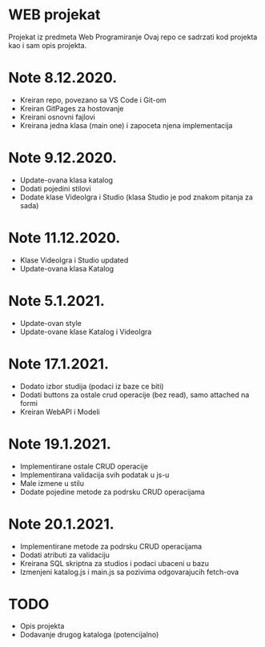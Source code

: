 # WEB projekat
Projekat iz predmeta Web Programiranje
Ovaj repo ce sadrzati kod projekta kao i sam opis projekta.

# Note 8.12.2020.
- Kreiran repo, povezano sa VS Code i Git-om
- Kreiran GitPages za hostovanje
- Kreirani osnovni fajlovi
- Kreirana jedna klasa (main one) i zapoceta njena implementacija

# Note 9.12.2020.
- Update-ovana klasa katalog
- Dodati pojedini stilovi
- Dodate klase VideoIgra i Studio (klasa Studio je pod znakom pitanja za sada)

# Note 11.12.2020.
- Klase VideoIgra i Studio updated
- Update-ovana klasa Katalog

# Note 5.1.2021.
- Update-ovan style
- Update-ovane klase Katalog i VideoIgra

# Note 17.1.2021.
- Dodato izbor studija (podaci iz baze ce biti)
- Dodati buttons za ostale crud operacije (bez read), samo attached na formi
- Kreiran WebAPI i Modeli

# Note 19.1.2021.
- Implementirane ostale CRUD operacije
- Implementirana validacija svih podatak u js-u 
- Male izmene u stilu
- Dodate pojedine metode za podrsku CRUD operacijama

# Note 20.1.2021.
- Implementirane metode za podrsku CRUD operacijama
- Dodati atributi za validaciju
- Kreirana SQL skriptna za studios i podaci ubaceni u bazu
- Izmenjeni katalog.js i main.js sa pozivima odgovarajucih fetch-ova

# TODO
- Opis projekta
- Dodavanje drugog kataloga (potencijalno)